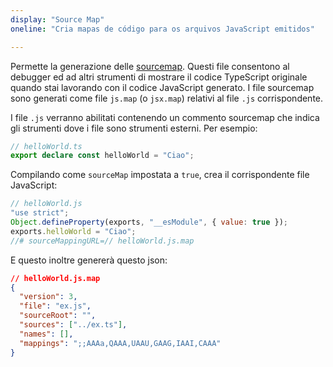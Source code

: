 ```yaml
---
display: "Source Map"
oneline: "Cria mapas de código para os arquivos JavaScript emitidos"

---
```


Permette la generazione delle [sourcemap](https://developer.mozilla.org/en-US/docs/Tools/Debugger/How_to/Use_a_source_map). Questi file consentono al debugger ed ad altri strumenti di mostrare il codice TypeScript originale quando stai lavorando con il codice JavaScript generato. I file sourcemap sono generati come file `js.map` (o `jsx.map`) relativi al file `.js` corrispondente.

I file `.js` verranno abilitati contenendo un commento sourcemap che indica gli strumenti dove i file sono strumenti esterni. Per esempio:

```ts
// helloWorld.ts
export declare const helloWorld = "Ciao";
```

Compilando come `sourceMap` impostata a `true`, crea il corrispondente file JavaScript:

```js
// helloWorld.js
"use strict";
Object.defineProperty(exports, "__esModule", { value: true });
exports.helloWorld = "Ciao";
//# sourceMappingURL=// helloWorld.js.map
```

E questo inoltre genererà questo json:

```json
// helloWorld.js.map
{
  "version": 3,
  "file": "ex.js",
  "sourceRoot": "",
  "sources": ["../ex.ts"],
  "names": [],
  "mappings": ";;AAAa,QAAA,UAAU,GAAG,IAAI,CAAA"
}
```
